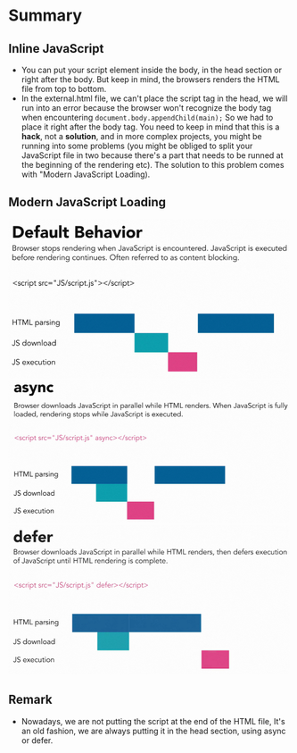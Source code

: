 # Summary

## Inline JavaScript

- You can put your script element inside the body, in the head section or right after the body. But keep in mind, the browsers renders the HTML file from top to bottom.
- In the external.html file, we can't place the script tag in the head, we will run into an error because the browser won't recognize the body tag when encountering `document.body.appendChild(main);` So we had to place it right after the body tag. You need to keep in mind that this is a **hack**, not a **solution**, and in more complex projects, you might be running into some problems (you might be obliged to split your JavaScript file in two because there's a part that needs to be runned at the beginning of the rendering etc). The solution to this problem comes with "Modern JavaScript Loading).

## Modern JavaScript Loading

![Default!](/Assets/default.png "This is default")
![Async!](/Assets/async.png "This is default")
![Default!](/Assets/defer.png "This is default")

## Remark

- Nowadays, we are not putting the script at the end of the HTML file, It's an old fashion, we are always putting it in the head section, using async or defer.
